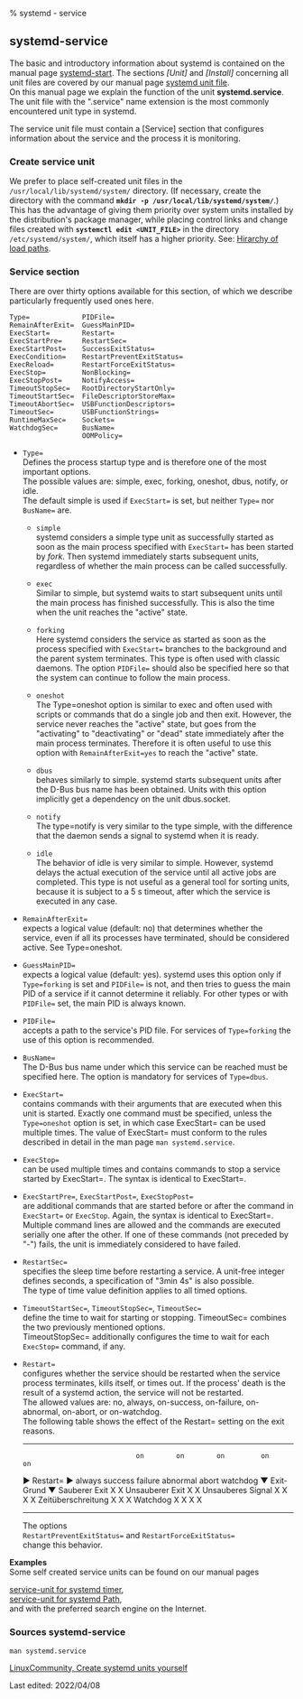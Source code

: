 % systemd - service

## systemd-service

The basic and introductory information about systemd is contained on the manual page [systemd-start](0710-systemd-start_en.md#systemd---the-system-and-services-manager). The sections *[Unit]* and *[Install]* concerning all unit files are covered by our manual page [systemd unit file](0711-systemd-unit-datei_en.md#systemd-unit-file).  
On this manual page we explain the function of the unit **systemd.service**. The unit file with the ".service" name extension is the most commonly encountered unit type in systemd.

The service unit file must contain a [Service] section that configures information about the service and the process it is monitoring.

### Create service unit

We prefer to place self-created unit files in the `/usr/local/lib/systemd/system/` directory. (If necessary, create the directory with the command **`mkdir -p /usr/local/lib/systemd/system/`**.) This has the advantage of giving them priority over system units installed by the distribution's package manager, while placing control links and change files created with **`systemctl edit <UNIT_FILE>`** in the directory `/etc/systemd/system/`, which itself has a higher priority. See: [Hirarchy of load paths](0711-systemd-unit-datei_en.md#loading-path-of-the-unit-files).

### Service section

There are over thirty options available for this section, of which we describe particularly frequently used ones here.

~~~
Type=             PIDFile=
RemainAfterExit=  GuessMainPID=
ExecStart=        Restart=
ExecStartPre=     RestartSec=
ExecStartPost=    SuccessExitStatus=
ExecCondition=    RestartPreventExitStatus=
ExecReload=       RestartForceExitStatus=
ExecStop=         NonBlocking=
ExecStopPost=     NotifyAccess=
TimeoutStopSec=   RootDirectoryStartOnly=
TimeoutStartSec=  FileDescriptorStoreMax=
TimeoutAbortSec=  USBFunctionDescriptors=
TimeoutSec=       USBFunctionStrings=
RuntimeMaxSec=    Sockets=
WatchdogSec=      BusName=
                  OOMPolicy=
~~~

+ `Type=`  
    Defines the process startup type and is therefore one of the most important options.  
    The possible values are: simple, exec, forking, oneshot, dbus, notify, or idle.  
    The default simple is used if `ExecStart=` is set, but neither `Type=` nor `BusName=` are.
    
    + `simple`  
       systemd considers a simple type unit as successfully started as soon as the main process specified with `ExecStart=` has been started by *fork*. Then systemd immediately starts subsequent units, regardless of whether the main process can be called successfully.
    
    + `exec`  
       Similar to simple, but systemd waits to start subsequent units until the main process has finished successfully. This is also the time when the unit reaches the "active" state.
    
    + `forking`  
       Here systemd considers the service as started as soon as the process specified with `ExecStart=` branches to the background and the parent system terminates. This type is often used with classic daemons. The option `PIDFile=` should also be specified here so that the system can continue to follow the main process.
    
    + `oneshot`  
       The Type=oneshot option is similar to exec and often used with scripts or commands that do a single job and then exit. However, the service never reaches the "active" state, but goes from the "activating" to "deactivating" or "dead" state immediately after the main process terminates. Therefore it is often useful to use this option with `RemainAfterExit=yes` to reach the "active" state.
    
    + `dbus`  
       behaves similarly to simple. systemd starts subsequent units after the D-Bus bus name has been obtained. Units with this option implicitly get a dependency on the unit dbus.socket.
    
    + `notify`  
       The type=notify is very similar to the type simple, with the difference that the daemon sends a signal to systemd when it is ready.
    
    + `idle`  
       The behavior of idle is very similar to simple. However, systemd delays the actual execution of the service until all active jobs are completed. This type is not useful as a general tool for sorting units, because it is subject to a 5 s timeout, after which the service is executed in any case.

+ `RemainAfterExit=`  
    expects a logical value (default: no) that determines whether the service, even if all its processes have terminated, should be considered active. See Type=oneshot.

+ `GuessMainPID=`  
    expects a logical value (default: yes). systemd uses this option only if `Type=forking` is set and `PIDFile=` is not, and then tries to guess the main PID of a service if it cannot determine it reliably. For other types or with `PIDFile=` set, the main PID is always known.

+ `PIDFile=`  
    accepts a path to the service's PID file. For services of `Type=forking` the use of this option is recommended. 

+ `BusName=`  
    The D-Bus bus name under which this service can be reached must be specified here. The option is mandatory for services of `Type=dbus`.

+ `ExecStart=`  
    contains commands with their arguments that are executed when this unit is started. Exactly one command must be specified, unless the `Type=oneshot` option is set, in which case ExecStart= can be used multiple times. The value of ExecStart= must conform to the rules described in detail in the man page `man systemd.service`.

+ `ExecStop=`  
    can be used multiple times and contains commands to stop a service started by ExecStart=. The syntax is identical to ExecStart=.

+ `ExecStartPre=`, `ExecStartPost=`, `ExecStopPost=`  
    are additional commands that are started before or after the command in `ExecStart=` or `ExecStop`. Again, the syntax is identical to ExecStart=. Multiple command lines are allowed and the commands are executed serially one after the other. If one of these commands (not preceded by "-") fails, the unit is immediately considered to have failed.

+ `RestartSec=`  
    specifies the sleep time before restarting a service. A unit-free integer defines seconds, a specification of "3min 4s" is also possible.  
    The type of time value definition applies to all timed options.

+ `TimeoutStartSec=`, `TimeoutStopSec=`, `TimeoutSec=`  
    define the time to wait for starting or stopping. TimeoutSec= combines the two previously mentioned options.  
    TimeoutStopSec= additionally configures the time to wait for each `ExecStop=` command, if any.

+ `Restart=`  
    configures whether the service should be restarted when the service process terminates, kills itself, or times out. If the process' death is the result of a systemd action, the service will not be restarted.  
    The allowed values are: no, always, on-success, on-failure, on-abnormal, on-abort, or on-watchdog.  
    The following table shows the effect of the Restart= setting on the exit reasons.

    ------------------- -------- --------- --------- ---------- ------- ----------
                                  on        on        on         on      on
    ► Restart= ►         always   success   failure   abnormal   abort   watchdog
    ▼ Exit-Grund ▼
    Sauberer Exit          X        X
    Unsauberer Exit        X                  X
    Unsauberes Signal      X                  X         X          X
    Zeitüberschreitung     X                  X         X
    Watchdog               X                  X         X                  X
    ------------------- -------- --------- --------- ---------- ------- ----------

    The options  
    `RestartPreventExitStatus=` and `RestartForceExitStatus=`  
    change this behavior.

**Examples**  
Some self created service units can be found on our manual pages

[service-unit for systemd timer](0716-systemd-timer_en.md#create-timer-unit),  
[service-unit for systemd Path](0715-systemd-path_en.md#create-path-unit),  
and with the preferred search engine on the Internet.  

### Sources systemd-service

~~~
man systemd.service
~~~

[LinuxCommunity, Create systemd units yourself](https://www.linux-community.de/ausgaben/linuxuser/2018/07/handarbeit-2/)  

<div id="rev">Last edited: 2022/04/08</div>
